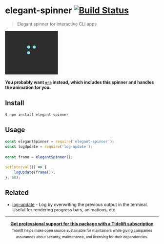 # elegant-spinner [![Build Status](https://travis-ci.org/sindresorhus/elegant-spinner.svg?branch=master)](https://travis-ci.org/sindresorhus/elegant-spinner)

> Elegant spinner for interactive CLI apps

<img width="173" src="screenshot.gif">

**You probably want [`ora`](https://github.com/sindresorhus/ora) instead, which includes this spinner and handles the animation for you.**


## Install

```
$ npm install elegant-spinner
```


## Usage

```js
const elegantSpinner = require('elegant-spinner');
const logUpdate = require('log-update');

const frame = elegantSpinner();

setInterval(() => {
	logUpdate(frame());
}, 50);
```


## Related

- [log-update](https://github.com/sindresorhus/log-update) - Log by overwriting the previous output in the terminal. Useful for rendering progress bars, animations, etc.


---

<div align="center">
	<b>
		<a href="https://tidelift.com/subscription/pkg/npm-elegant-spinner?utm_source=npm-elegant-spinner&utm_medium=referral&utm_campaign=readme">Get professional support for this package with a Tidelift subscription</a>
	</b>
	<br>
	<sub>
		Tidelift helps make open source sustainable for maintainers while giving companies<br>assurances about security, maintenance, and licensing for their dependencies.
	</sub>
</div>
